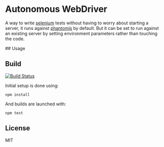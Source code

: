 # Autonomous WebDriver

A way to write [selenium](http://docs.seleniumhq.org/) tests without having to worry about starting a server, it runs against [phantomjs](http://phantomjs.org/) by default. But it can be set to run against an existing server by setting environment parameters rather than touching the code.

## Usage

## Build

[![Build Status](https://travis-ci.org/mathbruyen/autonomous-webdriver.png?branch=master)](https://travis-ci.org/mathbruyen/autonomous-webdriver)

Initial setup is done using:

```
npm install
```

And builds are launched with:

```
npm test
```

## License

MIT
